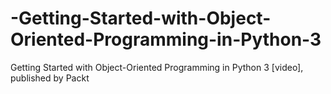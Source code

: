 # -Getting-Started-with-Object-Oriented-Programming-in-Python-3
 Getting Started with Object-Oriented Programming in Python 3 [video], published by Packt
